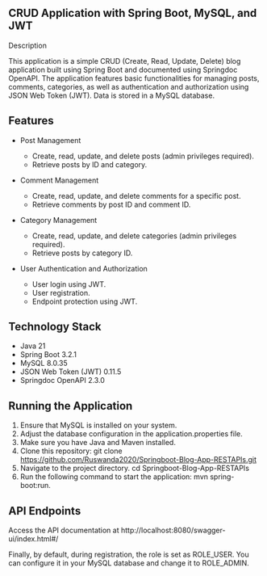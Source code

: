 ## CRUD Application with Spring Boot, MySQL, and JWT
Description

This application is a simple CRUD (Create, Read, Update, Delete) 
blog application built using Spring Boot and documented using Springdoc OpenAPI. 
The application features basic functionalities for managing posts, comments, categories, 
as well as authentication and authorization using JSON Web Token (JWT). Data is stored in a MySQL database.

## Features
- Post Management
    - Create, read, update, and delete posts (admin privileges required).
    - Retrieve posts by ID and category.
  
- Comment Management
    - Create, read, update, and delete comments for a specific post.
    - Retrieve comments by post ID and comment ID.
  
- Category Management
    - Create, read, update, and delete categories (admin privileges required).
    - Retrieve posts by category ID.

- User Authentication and Authorization
    - User login using JWT.
    - User registration.
    - Endpoint protection using JWT.

## Technology Stack
- Java 21
- Spring Boot 3.2.1
- MySQL 8.0.35
- JSON Web Token (JWT) 0.11.5
- Springdoc OpenAPI 2.3.0

## Running the Application
1. Ensure that MySQL is installed on your system.
2. Adjust the database configuration in the application.properties file.
3. Make sure you have Java and Maven installed.
4. Clone this repository: git clone https://github.com/Ruswanda2020/Springboot-Blog-App-RESTAPIs.git
5. Navigate to the project directory. cd Springboot-Blog-App-RESTAPIs
6. Run the following command to start the application: mvn spring-boot:run.

## API Endpoints
Access the API documentation at http://localhost:8080/swagger-ui/index.html#/


Finally, by default, during registration, the role is set as ROLE_USER. 
You can configure it in your MySQL database and change it to ROLE_ADMIN.